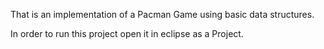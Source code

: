 That is an implementation of a Pacman Game using basic data structures.

In order to run this project open it in eclipse as a Project.
